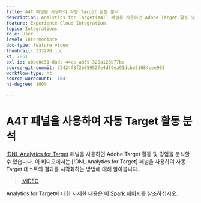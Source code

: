```yaml
---
title: A4T 패널을 사용하여 자동 Target 활동 분석
description: Analytics for Target(A4T) 패널을 사용하면 Adobe Target 활동 및 경험을 분석할 수 있습니다. 이 비디오에서는 Analytics for Target 패널을 사용하여 자동 Target 테스트의 결과를 시각화하는 방법에 대해 알아봅니다.
feature: Experience Cloud Integration
topic: Integrations
role: User
level: Intermediate
doc-type: feature video
thumbnail: 333270.jpg
kt: 7861
exl-id: abbe0c31-dadc-44ee-a859-328a128b77be
source-git-commit: 32424f3f2b05952fe4df9ea91dcbe51684cee905
workflow-type: ht
source-wordcount: '104'
ht-degree: 100%

---
```


# A4T 패널을 사용하여 자동 Target 활동 분석

[!DNL Analytics for Target](A4T) 패널을 사용하면 Adobe Target 활동 및 경험을 분석할 수 있습니다. 이 비디오에서는 [!DNL Analytics for Target] 패널을 사용하여 자동 Target 테스트의 결과를 시각화하는 방법에 대해 알아봅니다.

>[!VIDEO](https://video.tv.adobe.com/v/333270/?quality=12&learn=on)

Analytics for Target에 대한 자세한 내용은 이 [Spark 페이지](https://spark.adobe.com/page/Lo3Spm4oBOvwF/)를 참조하십시오.
